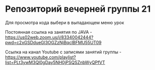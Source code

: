 # Репозиторий вечерней группы 21

Для просмотра кода выбери в выпадающем меню урок

Постоянная ссылка на занятия по JAVA - 
https://us02web.zoom.us/j/83340042444?pwd=c2xGSDdueGl3OGZzNjBqclBFMU55UT09

Ссылка на канал Youtube с записями занятий группы - https://www.youtube.com/playlist?list=PLt3ywM3Ql0gDay5NH0jPSQSZnbWyQPfVT
